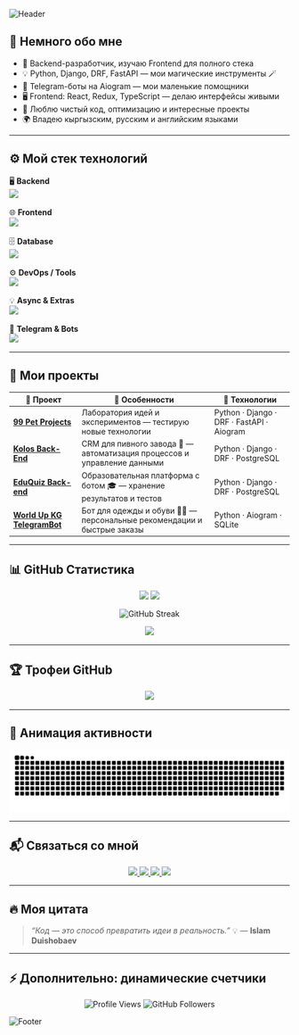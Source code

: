 <!-- ✨ HEADER -->
![Header](https://capsule-render.vercel.app/api?type=waving&color=0:1E3A8A,100:38B2AC&height=220&section=header&text=Islam%20Duishobaev%20🚀&fontSize=50&fontColor=fff&fontAlignY=40&desc=💻Backend%20|%20⚡%20Frontend%20|%20🤖%20TelegramBot&descAlignY=60)

## 🧠 Немного обо мне

- 🎯 Backend-разработчик, изучаю Frontend для полного стека  
- 💡 Python, Django, DRF, FastAPI — мои магические инструменты 🪄  
- 🤖 Telegram-боты на Aiogram — мои маленькие помощники  
- 🖥 Frontend: React, Redux, TypeScript — делаю интерфейсы живыми  
- 🌱 Люблю чистый код, оптимизацию и интересные проекты  
- 🌍 Владею кыргызским, русским и английским языками

---
## ⚙️ Мой стек технологий

<p align="left">
  🖥 <b>Backend</b><br>
  <img src="https://skillicons.dev/icons?i=python,django,fastapi,flask,redis,dry,rabbitmq,graphql&theme=dark" />
</p>

<p align="left">
  🌐 <b>Frontend</b><br>
  <img src="https://skillicons.dev/icons?i=react,redux,typescript,nextjs,tailwind,scss,bootstrap,jquery,html,css&theme=dark" />
</p>

<p align="left">
  🗄️ <b>Database</b><br>
  <img src="https://skillicons.dev/icons?i=postgresql,mongodb,sqlite,redis&theme=dark" />
</p>

<p align="left">
  ⚙️ <b>DevOps / Tools</b><br>
  <img src="https://skillicons.dev/icons?i=docker,linux,nginx,github,git,postman,heroku,aws,gcp,api&theme=dark" />
</p>

<p align="left">
  💡 <b>Async & Extras</b><br>
  <img src="https://skillicons.dev/icons?i=celery,rabbitmq,graphql,pytest&theme=dark" />
</p>

<p align="left">
  🤖 <b>Telegram & Bots</b><br>
  <img src="https://skillicons.dev/icons?i=telegram&theme=dark" />
</p>

---

## 🚀 Мои проекты

| 📁 Проект | 📜 Особенности | 🚀 Технологии |
|------------|-----------------|----------------|
| [**99 Pet Projects**](https://github.com/Islam0122/99_pet_projects_backend) | Лаборатория идей и экспериментов — тестирую новые технологии | Python · Django · DRF · FastAPI · Aiogram |
| [**Kolos Back-End**](https://github.com/Islam0122/kolos_back_end) | CRM для пивного завода 🍺 — автоматизация процессов и управление данными | Python · Django · DRF · PostgreSQL |
| [**EduQuiz Back-end**](https://github.com/Islam0122/EduQuiz_back-end) | Образовательная платформа с ботом 🎓 — хранение результатов и тестов | Python · Django · DRF · PostgreSQL |
| [**World Up KG TelegramBot**](https://github.com/Islam0122/world_up_kg_TelegramBot) | Бот для одежды и обуви 👕👟 — персональные рекомендации и быстрые заказы | Python · Aiogram · SQLite |

---

## 📊 GitHub Статистика

<p align="center">
<img src="https://github-readme-stats.vercel.app/api?username=Islam0122&show_icons=true&theme=tokyonight&hide_border=true&count_private=true&include_all_commits=true" height="170"/>
<img src="https://github-readme-stats.vercel.app/api/top-langs/?username=Islam0122&layout=compact&theme=tokyonight&hide_border=true" height="170"/>
</p>

<p align="center">
<img src="https://streak-stats.demolab.com?user=Islam0122&theme=tokyonight&hide_border=true" alt="GitHub Streak"/>
</p>

<p align="center">
<img src="https://github-profile-summary-cards.vercel.app/api/cards/profile-details?username=Islam0122&theme=tokyonight"/>
</p>

---

## 🏆 Трофеи GitHub

<p align="center">
<img src="https://github-profile-trophy.vercel.app/?username=Islam0122&theme=tokyonight&no-bg=true&no-frame=true&margin-w=8" />
</p>

---

## 🐍 Анимация активности

<p align="center">
<img src="https://raw.githubusercontent.com/Platane/snk/output/github-contribution-grid-snake-dark.svg" alt="snake animation" />
</p>

---

## 📬 Связаться со мной

<p align="center">
<a href="https://t.me/duishobaevislam01">
<img src="https://img.shields.io/badge/-Telegram-27A0D9?style=for-the-badge&logo=telegram&logoColor=white"/>
</a>
<a href="mailto:duishobaevislam01@gmail.com">
<img src="https://img.shields.io/badge/-Gmail-D14836?style=for-the-badge&logo=gmail&logoColor=white"/>
</a>
<a href="https://www.instagram.com/duishobaevislam01/">
<img src="https://img.shields.io/badge/-Instagram-E4405F?style=for-the-badge&logo=instagram&logoColor=white"/>
</a>
<a href="https://www.youtube.com/@duishobaevIslam">
<img src="https://img.shields.io/badge/-YouTube-FF0000?style=for-the-badge&logo=youtube&logoColor=white"/>
</a>
</p>

---

## 🔥 Моя цитата

> *“Код — это способ превратить идеи в реальность.”* 💡 — **Islam Duishobaev**

---

## ⚡ Дополнительно: динамические счетчики

<p align="center">
<img src="https://komarev.com/ghpvc/?username=Islam0122&color=27A0D9&style=flat-square" alt="Profile Views"/>
<img src="https://img.shields.io/github/followers/Islam0122?label=Followers&style=social" alt="GitHub Followers"/>
</p>

![Footer](https://capsule-render.vercel.app/api?type=waving&color=0:38B2AC,100:1E3A8A&height=120&section=footer)
